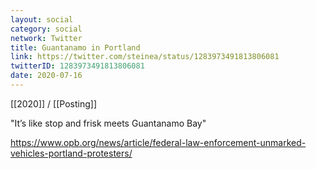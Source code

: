 ```yaml
---
layout: social
category: social
network: Twitter
title: Guantanamo in Portland
link: https://twitter.com/steinea/status/1283973491813806081
twitterID: 1283973491813806081
date: 2020-07-16
---
```


[[2020]] / [[Posting]]

"It’s like stop and frisk meets Guantanamo Bay"

<https://www.opb.org/news/article/federal-law-enforcement-unmarked-vehicles-portland-protesters/>
